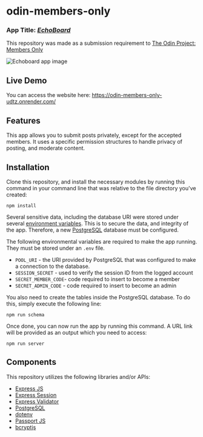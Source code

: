 # odin-members-only

### App Title: <ins>**_EchoBoard_**</ins>

This repository was made as a submission requirement to [The Odin Project: Members Only](https://www.theodinproject.com/lessons/node-path-nodejs-members-only)

![Echoboard app image](https://imgur.com/NAQpppb.jpg)

## Live Demo

You can access the website here: https://odin-members-only-udtz.onrender.com/

## Features

This app allows you to submit posts privately, except for the accepted members. It uses a specific permission structures to handle privacy of posting, and moderate content.

## Installation

Clone this repository, and install the necessary modules by running this command in your command line that was relative to the file directory you've created:

```
npm install
```

Several sensitive data, including the database URI were stored under several [environment variables](https://en.wikipedia.org/wiki/Environment_variable). This is to secure the data, and integrity of the app. Therefore, a new [PostgreSQL](https://www.postgresql.org/) database must be configured.

The following environmental variables are required to make the app running. They must be stored under an `.env` file.

- `POOL_URI` - the URI provided by PostgreSQL that was configured to make a connection to the database.
- `SESSION_SECRET` - used to verify the session ID from the logged account
- `SECRET_MEMBER_CODE`- code required to insert to become a member
- `SECRET_ADMIN_CODE` - code required to insert to become an admin

You also need to create the tables inside the PostgreSQL database. To do this, simply execute the following line:

```
npm run schema
```

Once done, you can now run the app by running this command. A URL link will be provided as an output which you need to access:

```
npm run server
```

## Components

This repository utilizes the following libraries and/or APIs:

- [Express JS](https://expressjs.com/)
- [Express Session](https://expressjs.com/en/resources/middleware/session.html)
- [Express Validator](https://express-validator.github.io/docs/)
- [PostgreSQL](https://www.postgresql.org/)
- [dotenv](https://www.npmjs.com/package/dotenv)
- [Passport JS](https://www.passportjs.org/)
- [bcryptjs](https://www.npmjs.com/package/bcryptjs)
